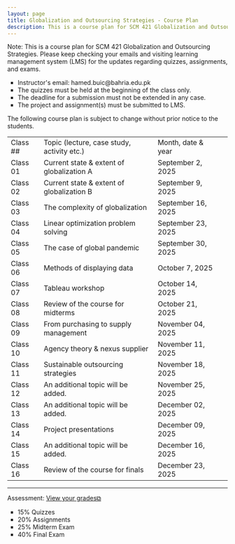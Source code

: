 ```yaml
---
layout: page
title: Globalization and Outsourcing Strategies - Course Plan
description: This is a course plan for SCM 421 Globalization and Outsourcing Strategies.
---
```

Note: This is a course plan for SCM 421 Globalization and Outsourcing Strategies. Please keep checking your emails and visiting learning management system (LMS) for the updates regarding quizzes, assignments, and exams.

<ul style="list-style-type:square;">
  <li>Instructor's email: hamed.buic@bahria.edu.pk</li>
  <li>The quizzes must be held at the beginning of the class only.</li>
  <li>The deadline for a submission must not be extended in any case.</li>
   <li>The project and assignment(s) must be submitted to LMS.</li>
 </ul>

The following course plan is subject to change without prior notice to the students.

<table>
    <tr>
    <td>Class ##</td>
    <td>Topic (lecture, case study, activity etc.)</td>
    <td>Month, date & year</td>
  </tr>
  <tr>
    <td>Class 01</td>
    <td>Current state & extent of globalization A</td>
    <td>September 2, 2025</td>
  </tr>
  <tr>
    <td>Class 02</td>
    <td>Current state & extent of globalization B</td>
    <td>September 9, 2025</td>
  </tr>
  <tr>
    <td>Class 03</td>
    <td>The complexity of globalization</td>
    <td>September 16, 2025</td>
    <td></td>
  </tr>
  <tr>
    <td>Class 04</td>
    <td>Linear optimization problem solving</td>
    <td>September 23, 2025</td>
  </tr>
  <tr>
    <td>Class 05</td>
    <td>The case of global pandemic</td>
    <td>September 30, 2025 	</td>
  </tr>
  <tr>
    <td>Class 06</td>
    <td>Methods of displaying data</td>
    <td>October 7, 2025</td>
    <td></td>
  </tr>
  <tr>
    <td>Class 07</td>
    <td>Tableau workshop</td>
    <td>October 14, 2025</td>
  </tr>
  <tr>
    <td>Class 08</td>
    <td>Review of the course for midterms</td>
    <td>October 21, 2025</td>
  </tr>
  <tr>
    <td>Class 09</td>
    <td>From purchasing to supply management</td>
    <td>November 04, 2025</td>
  </tr>
  <tr>
    <td>Class 10</td>
    <td>Agency theory & nexus supplier</td>
    <td>November 11, 2025</td>
  </tr>
  <tr>
    <td>Class 11</td>
    <td>Sustainable outsourcing strategies</td>
    <td>November 18, 2025</td>
  </tr>
  <tr>
    <td>Class 12</td>
    <td>An additional topic will be added.</td>
    <td>November 25, 2025</td>
  </tr>
  <tr>
    <td>Class 13</td>
    <td>An additional topic will be added.</td>
    <td>December 02, 2025</td>
  </tr>
  <tr>
    <td>Class 14</td>
    <td>Project presentations</td>
    <td>December 09, 2025</td>
  </tr>
  <tr>
    <td>Class 15</td>
    <td>An additional topic will be added.</td>
    <td>December 16, 2025</td>
  </tr>
  <tr>
    <td>Class 16</td>
    <td>Review of the course for finals</td>
    <td>December 23, 2025</td>
  </tr>
</table>

<hr class="solid">

Assessment: <a href="https://drive.google.com/file/d/1GwiqLWv2EaGYdfOOXwLva7LUXm1qGiR9" target="_blank" rel="noopener noreferrer">View your grades&#x29c9;</a>
  <ul style="list-style-type:square;">
   <li>15% Quizzes</li>
   <li>20% Assignments</li>
   <li>25% Midterm Exam</li>
   <li>40% Final Exam</li>
  </ul>
